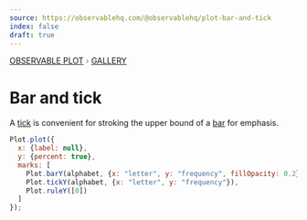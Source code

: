 ```yaml
---
source: https://observablehq.com/@observablehq/plot-bar-and-tick
index: false
draft: true
---
```


<div style="color: grey; font: 13px/25.5px var(--sans-serif); text-transform: uppercase;"><h1 style="display: none;">Plot: Bar and tick</h1><a href="/plot">Observable Plot</a> › <a href="/@observablehq/plot-gallery">Gallery</a></div>

# Bar and tick

A [tick](https://observablehq.com/plot/marks/tick) is convenient for stroking the upper bound of a [bar](https://observablehq.com/plot/marks/bar) for emphasis.

```js echo
Plot.plot({
  x: {label: null},
  y: {percent: true},
  marks: [
    Plot.barY(alphabet, {x: "letter", y: "frequency", fillOpacity: 0.2}),
    Plot.tickY(alphabet, {x: "letter", y: "frequency"}),
    Plot.ruleY([0])
  ]
});
```
